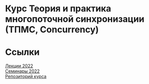 # Курс Теория и практика многопоточной синхронизации (ТПМС, Concurrency)

# Ссылки
[Лекции 2022](https://youtube.com/playlist?list=PL4_hYwCyhAva37lNnoMuBcKRELso5nvBm)  
[Семинары 2022](https://www.youtube.com/playlist?list=PL4_hYwCyhAvYTxm55RBm_HA5Bq5W1Nv-R)  
[Репозиторий курса](https://gitlab.com/Lipovsky/concurrency-course/)  
